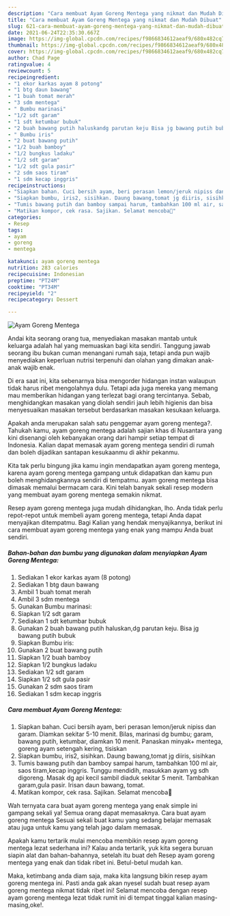 ```yaml
---
description: "Cara membuat Ayam Goreng Mentega yang nikmat dan Mudah Dibuat"
title: "Cara membuat Ayam Goreng Mentega yang nikmat dan Mudah Dibuat"
slug: 621-cara-membuat-ayam-goreng-mentega-yang-nikmat-dan-mudah-dibuat
date: 2021-06-24T22:35:30.667Z
image: https://img-global.cpcdn.com/recipes/f9866834612aeaf9/680x482cq70/ayam-goreng-mentega-foto-resep-utama.jpg
thumbnail: https://img-global.cpcdn.com/recipes/f9866834612aeaf9/680x482cq70/ayam-goreng-mentega-foto-resep-utama.jpg
cover: https://img-global.cpcdn.com/recipes/f9866834612aeaf9/680x482cq70/ayam-goreng-mentega-foto-resep-utama.jpg
author: Chad Page
ratingvalue: 4
reviewcount: 5
recipeingredient:
- "1 ekor karkas ayam 8 potong"
- "1 btg daun bawang"
- "1 buah tomat merah"
- "3 sdm mentega"
- " Bumbu marinasi"
- "1/2 sdt garam"
- "1 sdt ketumbar bubuk"
- "2 buah bawang putih haluskandg parutan keju Bisa jg bawang putih bubuk"
- " Bumbu iris"
- "2 buat bawang putih"
- "1/2 buah bamboy"
- "1/2 bungkus ladaku"
- "1/2 sdt garam"
- "1/2 sdt gula pasir"
- "2 sdm saos tiram"
- "1 sdm kecap inggris"
recipeinstructions:
- "Siapkan bahan. Cuci bersih ayam, beri perasan lemon/jeruk nipiss dan garam. Diamkan sekitar 5-10 menit. Bilas, marinasi dg bumbu; garam, bawang putih, ketumbar, diamkan 10 menit. Panaskan minyak+ mentega, goreng ayam setengah kering, tisiskan"
- "Siapkan bumbu, iris2, sisihkan. Daung bawang,tomat jg diiris, sisihkan"
- "Tumis bawang putih dan bamboy sampai harum, tambahkan 100 ml air, saos tiram,kecap inggris. Tunggu mendidih, masukkan ayam yg sdh digoreng. Masak dg api kecil sambil diaduk sekitar 5 menit. Tambahkan garam,gula pasir. Irisan daun bawang, tomat."
- "Matikan kompor, cek rasa. Sajikan. Selamat mencoba👏"
categories:
- Resep
tags:
- ayam
- goreng
- mentega

katakunci: ayam goreng mentega 
nutrition: 283 calories
recipecuisine: Indonesian
preptime: "PT24M"
cooktime: "PT34M"
recipeyield: "2"
recipecategory: Dessert

---
```



![Ayam Goreng Mentega](https://img-global.cpcdn.com/recipes/f9866834612aeaf9/680x482cq70/ayam-goreng-mentega-foto-resep-utama.jpg)

Andai kita seorang orang tua, menyediakan masakan mantab untuk keluarga adalah hal yang memuaskan bagi kita sendiri. Tanggung jawab seorang ibu bukan cuman menangani rumah saja, tetapi anda pun wajib menyediakan keperluan nutrisi terpenuhi dan olahan yang dimakan anak-anak wajib enak.

Di era  saat ini, kita sebenarnya bisa mengorder hidangan instan walaupun tidak harus ribet mengolahnya dulu. Tetapi ada juga mereka yang memang mau memberikan hidangan yang terlezat bagi orang tercintanya. Sebab, menghidangkan masakan yang diolah sendiri jauh lebih higienis dan bisa menyesuaikan masakan tersebut berdasarkan masakan kesukaan keluarga. 



Apakah anda merupakan salah satu penggemar ayam goreng mentega?. Tahukah kamu, ayam goreng mentega adalah sajian khas di Nusantara yang kini disenangi oleh kebanyakan orang dari hampir setiap tempat di Indonesia. Kalian dapat memasak ayam goreng mentega sendiri di rumah dan boleh dijadikan santapan kesukaanmu di akhir pekanmu.

Kita tak perlu bingung jika kamu ingin mendapatkan ayam goreng mentega, karena ayam goreng mentega gampang untuk didapatkan dan kamu pun boleh menghidangkannya sendiri di tempatmu. ayam goreng mentega bisa dimasak memalui bermacam cara. Kini telah banyak sekali resep modern yang membuat ayam goreng mentega semakin nikmat.

Resep ayam goreng mentega juga mudah dihidangkan, lho. Anda tidak perlu repot-repot untuk membeli ayam goreng mentega, tetapi Anda dapat menyajikan ditempatmu. Bagi Kalian yang hendak menyajikannya, berikut ini cara membuat ayam goreng mentega yang enak yang mampu Anda buat sendiri.

<!--inarticleads1-->

##### Bahan-bahan dan bumbu yang digunakan dalam menyiapkan Ayam Goreng Mentega:

1. Sediakan 1 ekor karkas ayam (8 potong)
1. Sediakan 1 btg daun bawang
1. Ambil 1 buah tomat merah
1. Ambil 3 sdm mentega
1. Gunakan  Bumbu marinasi:
1. Siapkan 1/2 sdt garam
1. Sediakan 1 sdt ketumbar bubuk
1. Gunakan 2 buah bawang putih haluskan,dg parutan keju. Bisa jg bawang putih bubuk
1. Siapkan  Bumbu iris:
1. Gunakan 2 buat bawang putih
1. Siapkan 1/2 buah bamboy
1. Siapkan 1/2 bungkus ladaku
1. Sediakan 1/2 sdt garam
1. Siapkan 1/2 sdt gula pasir
1. Gunakan 2 sdm saos tiram
1. Sediakan 1 sdm kecap inggris




<!--inarticleads2-->

##### Cara membuat Ayam Goreng Mentega:

1. Siapkan bahan. Cuci bersih ayam, beri perasan lemon/jeruk nipiss dan garam. Diamkan sekitar 5-10 menit. Bilas, marinasi dg bumbu; garam, bawang putih, ketumbar, diamkan 10 menit. Panaskan minyak+ mentega, goreng ayam setengah kering, tisiskan
1. Siapkan bumbu, iris2, sisihkan. Daung bawang,tomat jg diiris, sisihkan
1. Tumis bawang putih dan bamboy sampai harum, tambahkan 100 ml air, saos tiram,kecap inggris. Tunggu mendidih, masukkan ayam yg sdh digoreng. Masak dg api kecil sambil diaduk sekitar 5 menit. Tambahkan garam,gula pasir. Irisan daun bawang, tomat.
1. Matikan kompor, cek rasa. Sajikan. Selamat mencoba👏




Wah ternyata cara buat ayam goreng mentega yang enak simple ini gampang sekali ya! Semua orang dapat memasaknya. Cara buat ayam goreng mentega Sesuai sekali buat kamu yang sedang belajar memasak atau juga untuk kamu yang telah jago dalam memasak.

Apakah kamu tertarik mulai mencoba membikin resep ayam goreng mentega lezat sederhana ini? Kalau anda tertarik, yuk kita segera buruan siapin alat dan bahan-bahannya, setelah itu buat deh Resep ayam goreng mentega yang enak dan tidak ribet ini. Betul-betul mudah kan. 

Maka, ketimbang anda diam saja, maka kita langsung bikin resep ayam goreng mentega ini. Pasti anda gak akan nyesel sudah buat resep ayam goreng mentega nikmat tidak ribet ini! Selamat mencoba dengan resep ayam goreng mentega lezat tidak rumit ini di tempat tinggal kalian masing-masing,oke!.

